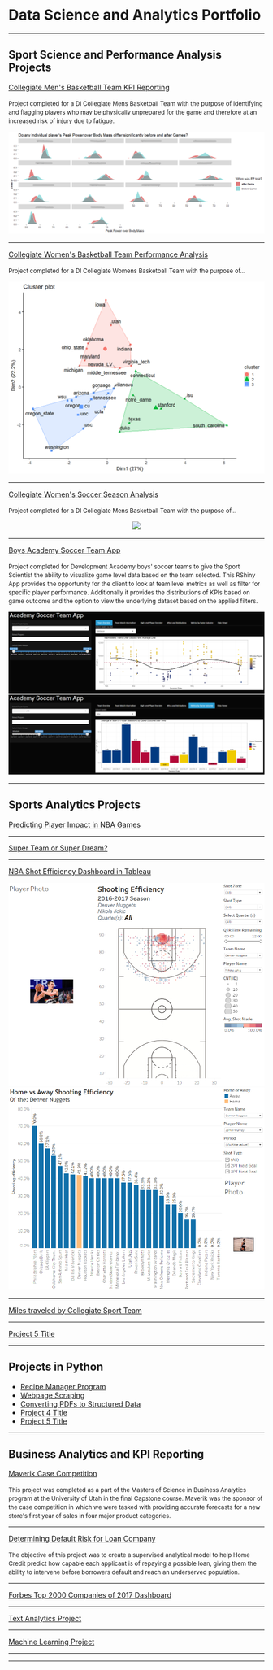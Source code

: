 # Data Science and Analytics Portfolio

---

## Sport Science and Performance Analysis Projects

[Collegiate Men's Basketball Team KPI Reporting](https://github.com/jadegosar/Collegiate_MBB_KPI_Reporting)

<small>Project completed for a DI Collegiate Mens Basketball Team with the purpose of identifying and flagging players who may be physically unprepared for the game and therefore at an increased
risk of injury due to fatigue.</small>

<center><img src="images/player_plots.png"/></center>

---
[Collegiate Women's Basketball Team Performance Analysis](/pdf/)

<small>Project completed for a DI Collegiate Womens Basketball Team with the purpose of...</small>

<center><img src="images/cluster_final.png"/></center>

---
[Collegiate Women's Soccer Season Analysis](/sample_page.md)

<small>Project completed for a DI Collegiate Mens Basketball Team with the purpose of...</small>

<center><img src="images/"/></center>

---
[Boys Academy Soccer Team App](/soccer_app_page.md)

<small>Project completed for Development Academy boys' soccer teams to give the Sport Scientist the ability to visualize game level data based on the team selected. This RShiny App
provides the opportunity for the client to look at team level metrics as well as filter for specific player performance. Additionally it provides the distributions of KPIs based on game outcome and
the option to view the underlying dataset based on the applied filters.</small>

<center><img src="images/Soccer_App_1.png"/></center>
<center><img src="images/Soccer_App_7.png"/></center>

---

## Sports Analytics Projects

[Predicting Player Impact in NBA Games](https://github.com/jadegosar/NBA_Player_Impact)

---
[Super Team or Super Dream?](https://github.com/jadegosar/Predicting_NBA_Team_Wins)

---
[NBA Shot Efficiency Dashboard in Tableau](https://github.com/jadegosar/Tableau_Projects)

<center><img src="images/Tableau_Dashboard_1.png"/></center>
<center><img src="images/Tableau_Dashboard_2.png"/></center>

---
[Miles traveled by Collegiate Sport Team](http://example.com/)

---
[Project 5 Title](http://example.com/)

---

## Projects in Python

- [Recipe Manager Program](http://example.com/)
- [Webpage Scraping](http://example.com/)
- [Converting PDFs to Structured Data](http://example.com/)
- [Project 4 Title](http://example.com/)
- [Project 5 Title](http://example.com/)

---

## Business Analytics and KPI Reporting

[Maverik Case Competition](https://github.com/jadegosar/Maverik-Case-Competition)

<small>This project was completed as a part of the Masters of Science in Business Analytics program at the University of Utah in the final Capstone course. Maverik was the sponsor of the case competition in which we were tasked with providing accurate forecasts for a new store's first year of sales in four major product categories.</small>

---
[Determining Default Risk for Loan Company](https://github.com/jadegosar/Home_Credit_Default_Risk)

<small>The objective of this project was to create a supervised analytical model to help Home Credit predict how capable each applicant is of repaying a possible loan, giving them the ability to intervene before borrowers default and reach an underserved population.</small>

---
[Forbes Top 2000 Companies of 2017 Dashboard](http://example.com/)

---
[Text Analytics Project](https://github.com/jadegosar/World_Cup_Tweets)

---
[Machine Learning Project](http://example.com/)

---



---
<p style="font-size:11px">
<!-- Remove above link if you don't want to attibute -->
